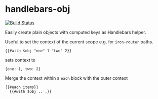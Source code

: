 # handlebars-obj
[![Build Status](https://travis-ci.org/Zaku-eu/meteor-handlebars-obj.png?branch=master)](https://travis-ci.org/Zaku-eu/meteor-handlebars-obj)

Easily create plain objects with computed keys as Handlebars helper.

Useful to set the context of the current scope e.g. for `iron-router` paths.

```
{{#with $obj "one" 1 "two" 2}}
```

sets context to

```
{one: 1, two: 2}
```

Merge the context within a `each` block with the outer context

```
{{#each items}}
  {{#with $obj .. .}}
```
